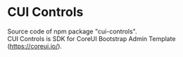 # CUI Controls
Source code of npm package "cui-controls".  
CUI Controls is SDK for CoreUI Bootstrap Admin Template (https://coreui.io/).
